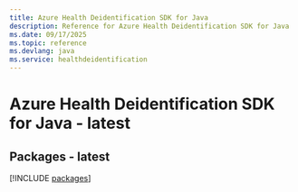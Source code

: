```yaml
---
title: Azure Health Deidentification SDK for Java
description: Reference for Azure Health Deidentification SDK for Java
ms.date: 09/17/2025
ms.topic: reference
ms.devlang: java
ms.service: healthdeidentification
---
```

# Azure Health Deidentification SDK for Java - latest
## Packages - latest
[!INCLUDE [packages](health-deidentification-index.md)]
